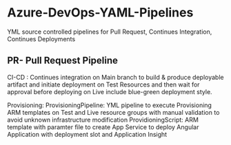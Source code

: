 # Azure-DevOps-YAML-Pipelines
YML source controlled pipelines for Pull Request, Continues Integration, Continues Deployments

## PR- Pull Request Pipeline

CI-CD : Continues integration on Main branch to build & produce deployable artifact and initiate deployment on Test Resources and then wait for approval before deploying on Live include blue-green deployment style.

Provisioning:
    ProvisioningPipeline: YML pipeline to execute Provisioning ARM templates on Test and Live resource groups with manual validation to avoid unknown infrastructure                               modification
    ProvidioningScript: ARM template with paramter file to create App Service to deploy Angular Application with deployment slot and Application Insight
